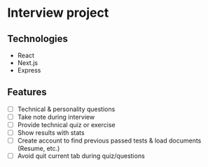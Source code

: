 # Interview project

## Technologies
- React
- Next.js
- Express

## Features
- [ ] Technical & personality questions
- [ ] Take note during interview
- [ ] Provide technical quiz or exercise
- [ ] Show results with stats
- [ ] Create account to find previous passed tests & load documents (Resume, etc.)
- [ ] Avoid quit current tab during quiz/questions
